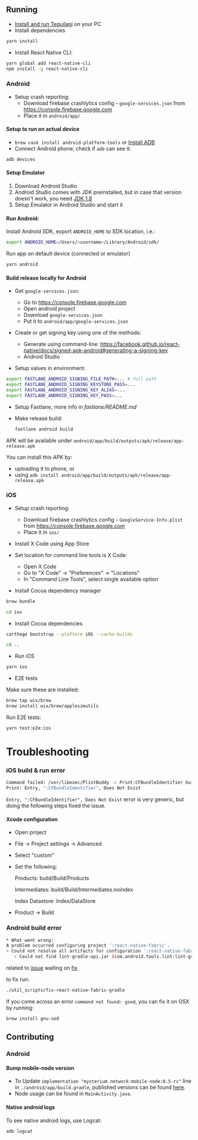 ## Running

* [Install and run Tequilapi](https://github.com/MysteriumNetwork/node) on your PC
* Install dependencies

```bash
yarn install
```

* Install React Native CLI:

```bash
yarn global add react-native-cli
npm install -g react-native-cli
```

### Android
* Setup crash reporting:
    * Download firebase crashlytics config - `google-services.json` from https://console.firebase.google.com
    * Place it in `android/app/`

#### Setup to run on actual device
* `brew cask install android-platform-tools` or [Install ADB](https://www.xda-developers.com/install-adb-windows-macos-linux)
* Connect Android phone, check if `adb` can see it:
```bash
adb devices
```

#### Setup Emulator
1. Download Android Studio
2. Android Studio comes with JDK preinstalled, but in case that version doesn't work, you need [JDK 1.8](https://www.oracle.com/technetwork/java/javase/downloads/jdk8-downloads-2133151.html)
3. Setup Emulator in Android Studio and start it

#### Run Android:
Install Android SDK, export `ANDROID_HOME` to SDK location, i.e.:

```bash
export ANDROID_HOME=/Users/<username>/Library/Android/sdk/
```

Run app on default device (connected or emulator)
```bash
yarn android
```

#### Build release locally for Android

- Get `google-services.json`:
    - Go to https://console.firebase.google.com
    - Open android project
    - Download `google-services.json`
    - Put it to `android/app/google-services.json`


- Create or get signing key using one of the methods:
    - Generate using command-line: https://facebook.github.io/react-native/docs/signed-apk-android#generating-a-signing-key
    - Android Studio

- Setup values in environment:
```bash
export FASTLANE_ANDROID_SIGNING_FILE_PATH=... # full path
export FASTLANE_ANDROID_SIGNING_KEYSTORE_PASS=...
export FASTLANE_ANDROID_SIGNING_KEY_ALIAS=...
export FASTLANE_ANDROID_SIGNING_KEY_PASS=...
```

- Setup Fastlane, more info in *fastlane/README.md*

- Make release build:
    ```bash
    fastlane android build
    ```
    
APK will be available under `android/app/build/outputs/apk/release/app-release.apk`

You can install this APK by:
- uploading it to phone, or
- using `adb install android/app/build/outputs/apk/release/app-release.apk`

### iOS

* Setup crash reporting:
    * Download firebase crashlytics config - `GoogleService-Info.plist` from https://console.firebase.google.com
    * Place it in `ios/`

* Install X Code using App Store

* Set location for command line tools is X Code:

    * Open X Code
    * Go to "X Code" -> "Preferences" -> "Locations"
    * In "Command Line Tools", select single available option

* Install Cocoa dependency manager
 
```bash
brew bundle
```

```bash
cd ios
```

* Install Cocoa dependencies

```bash
carthage bootstrap --plaftorm iOS --cache-builds
```

```bash
cd ..
```

* Run iOS

```bash
yarn ios
```

* E2E tests

Make sure these are installed:
```bash
brew tap wix/brew
brew install wix/brew/applesimutils
```

Run E2E tests:

```bash
yarn test:e2e:ios
```

# Troubleshooting

### iOS build & run error

```bash
Command failed: /usr/libexec/PlistBuddy -c Print:CFBundleIdentifier build/Build/Products/Debug-iphonesimulator/MysteriumVPN.app/Info.plist
Print: Entry, ":CFBundleIdentifier", Does Not Exist
```

`Entry, ":CFBundleIdentifier", Does Not Exist` error is very generic, but doing the following steps fixed the issue.
 
#### Xcode configuration
* Open project
* File -> Project settings -> Advanced
* Select "custom"
* Set the following:
   
    Products: build/Build/Products
    
    Intermediates: build/Build/Intermediates.noindex
    
    Index Datastore: Index/DataStore 
* Product -> Build

### Android build error
```bash
* What went wrong:
A problem occurred configuring project ':react-native-fabric'.
> Could not resolve all artifacts for configuration ':react-native-fabric:classpath'.
   > Could not find lint-gradle-api.jar (com.android.tools.lint:lint-gradle-api:26.1.2).
```
related to [issue](https://github.com/corymsmith/react-native-fabric/issues/200#issuecomment-442051777)
waiting on [fix](https://github.com/corymsmith/react-native-fabric/pull/208)

to fix run:
```bash
./util_scripts/fix-react-native-fabric-gradle
```

If you come across an error `command not found: gsed`, you can fix it on OSX by running:
```bash
brew install gnu-sed
```

## Contributing

### Android

#### Bump mobile-node version

- To Update `implementation "mysterium.network:mobile-node:0.5-rc"` line in `./android/app/build.gradle`, published versions can be found [here](https://bintray.com/mysterium/Node/mobile-node).
- Node usage can be found in `MainActivity.java`.

#### Native android logs

To see native android logs, use Logcat:

```bash
adb logcat
```
